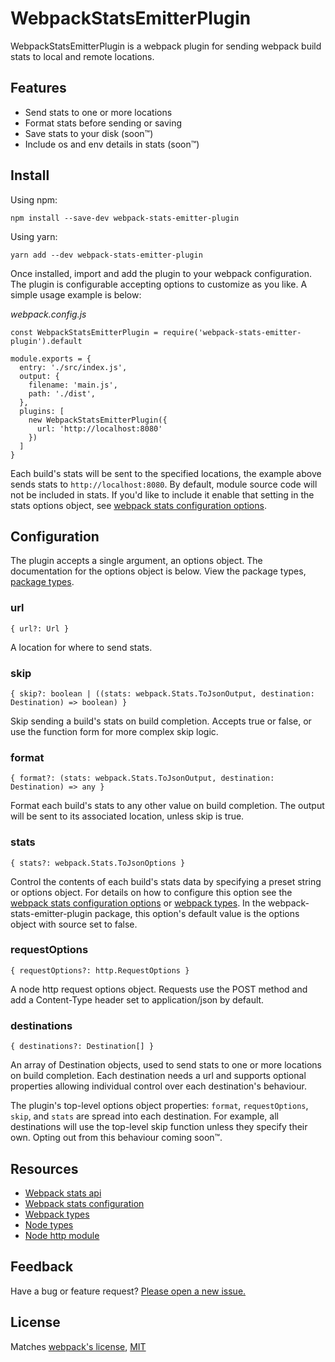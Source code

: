 # WebpackStatsEmitterPlugin

WebpackStatsEmitterPlugin is a webpack plugin for sending webpack build stats
to local and remote locations.

## Features

* Send stats to one or more locations
* Format stats before sending or saving
* Save stats to your disk (soon™)
* Include os and env details in stats (soon™)

## Install

Using npm:

```
npm install --save-dev webpack-stats-emitter-plugin
```

Using yarn:

```
yarn add --dev webpack-stats-emitter-plugin
```

Once installed, import and add the plugin to your webpack configuration. The
plugin is configurable accepting options to customize as you like. A simple
usage example is below:

*webpack.config.js*
```
const WebpackStatsEmitterPlugin = require('webpack-stats-emitter-plugin').default

module.exports = {
  entry: './src/index.js',
  output: {
    filename: 'main.js',
    path: './dist', 
  },
  plugins: [
    new WebpackStatsEmitterPlugin({
      url: 'http://localhost:8080'
    })
  ]
}
```

Each build's stats will be sent to the specified locations, the example above
sends stats to `http://localhost:8080`. By default, module source code will not
be included in stats. If you'd like to include it enable that setting in the
stats options object, see [webpack stats configuration
options](https://webpack.js.org/configuration/stats/).

## Configuration

The plugin accepts a single argument, an options object. The documentation for
the options object is below. View the package types, [package
types](https://github.com/vdrn/webpack-stats-emitter-plugin).

### url

```
{ url?: Url }
```

A location for where to send stats.

### skip
  
```
{ skip?: boolean | ((stats: webpack.Stats.ToJsonOutput, destination: Destination) => boolean) }
```

Skip sending a build's stats on build completion. Accepts true or false, or
use the function form for more complex skip logic.

### format
  
```
{ format?: (stats: webpack.Stats.ToJsonOutput, destination: Destination) => any }
```

Format each build's stats to any other value on build completion. The output
will be sent to its associated location, unless skip is true. 

### stats
  
```
{ stats?: webpack.Stats.ToJsonOptions }
```

Control the contents of each build's stats data by specifying a preset string
or options object. For details on how to configure this option see the [webpack
stats configuration options](https://webpack.js.org/configuration/stats/) or
[webpack types](https://www.npmjs.com/package/@types/webpack). In the
webpack-stats-emitter-plugin package, this option's default value is the
options object with source set to false.

### requestOptions 
  
```
{ requestOptions?: http.RequestOptions }
```

A node http request options object. Requests use the POST method and add a
Content-Type header set to application/json by default.

### destinations

```
{ destinations?: Destination[] }
```

An array of Destination objects, used to send stats to one or more locations on
build completion. Each destination needs a url and supports optional properties
allowing individual control over each destination's behaviour.

The plugin's top-level options object properties: `format`, `requestOptions`,
`skip`, and `stats` are spread into each destination. For example, all
destinations will use the top-level skip function unless they specify their
own. Opting out from this behaviour coming soon™.

## Resources

* [Webpack stats api](https://webpack.js.org/api/stats/)
* [Webpack stats configuration](https://webpack.js.org/configuration/stats/)
* [Webpack types](https://www.npmjs.com/package/@types/webpack)
* [Node types](https://www.npmjs.com/package/@types/node)
* [Node http module](https://nodejs.org/api/http.html)

## Feedback

Have a bug or feature request? [Please open a new
issue.](https://github.com/vdrn/webpack-stats-emitter-plugin/issues/new)

## License

Matches [webpack's
license](https://github.com/webpack/webpack/blob/master/LICENSE),
[MIT](https://github.com/vdrn/webpack-stats-emitter-plugin/blob/master/LICENSE)
